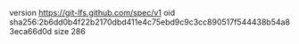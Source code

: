 version https://git-lfs.github.com/spec/v1
oid sha256:2b6dd0b4f22b2170dbd411e4c75ebd9c9c3cc890517f544438b54a83eca66d0d
size 286
